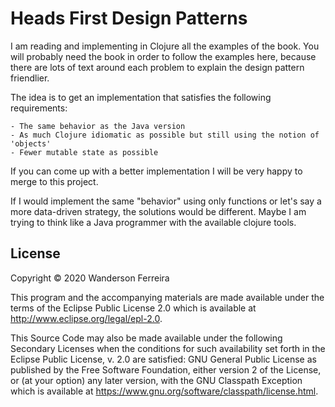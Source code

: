# Heads First Design Patterns

I am reading and implementing in Clojure all the examples of the book. You will probably need the
book in order to follow the examples here, because there are lots of text around each problem to
explain the design pattern friendlier.

The idea is to get an implementation that satisfies the following requirements:

	- The same behavior as the Java version
	- As much Clojure idiomatic as possible but still using the notion of 'objects'
	- Fewer mutable state as possible
	

If you can come up with a better implementation I will be very happy to merge to this project.

If I would implement the same "behavior" using only functions or let's say a more data-driven
strategy, the solutions would be different. Maybe I am trying to think like a Java programmer with
the available clojure tools.



## License

Copyright © 2020 Wanderson Ferreira

This program and the accompanying materials are made available under the
terms of the Eclipse Public License 2.0 which is available at
http://www.eclipse.org/legal/epl-2.0.

This Source Code may also be made available under the following Secondary
Licenses when the conditions for such availability set forth in the Eclipse
Public License, v. 2.0 are satisfied: GNU General Public License as published by
the Free Software Foundation, either version 2 of the License, or (at your
option) any later version, with the GNU Classpath Exception which is available
at https://www.gnu.org/software/classpath/license.html.
